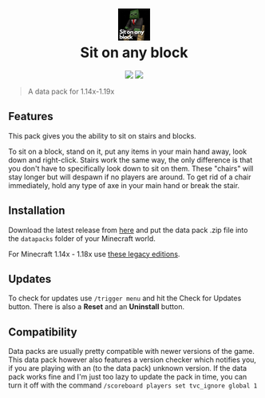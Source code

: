 <h1 align="center">
  <img src="/pack.png" width="64" height="64"><br/>
  Sit on any block
</h1>
<p align="center">
  <a href="https://github.com/Tschipcraft/sit_on_any_block/stargazers"><img src="https://img.shields.io/github/stars/Tschipcraft/sit_on_any_block?colorA=010101&colorB=3a7124&style=for-the-badge"></a>
  <a href="https://github.com/Tschipcraft/sit_on_any_block/releases/latest"><img src="https://img.shields.io/github/downloads/Tschipcraft/sit_on_any_block/total?logo=github&colorA=010101&colorB=3a7124&style=for-the-badge"></a>
</p>

> A data pack for 1.14x-1.19x

## Features

This pack gives you the ability to sit on stairs and blocks.

To sit on a block, stand on it, put any items in your main hand away, look down and right-click.
Stairs work the same way, the only difference is that you don't have to specifically look down to sit on them.
These "chairs" will stay longer but will despawn if no players are around. To get rid of a chair immediately, hold any type of axe in your main hand or break the stair.

## Installation

Download the latest release from [here](https://github.com/Tschipcraft/sit_on_any_block/releases/latest) and put the data pack .zip file into the `datapacks` folder of your Minecraft world.

For Minecraft 1.14x - 1.18x use [these legacy editions](https://github.com/Tschipcraft/sit_on_any_block/tree/master/other_editions).

## Updates

To check for updates use `/trigger menu` and hit the Check for Updates button. There is also a **Reset** and an **Uninstall** button.

## Compatibility

Data packs are usually pretty compatible with newer versions of the game. This data pack however also features a version checker which notifies you, if you are playing with an (to the data pack) unknown version. If the data pack works fine and I'm just too lazy to update the pack in time, you can turn it off with the command `/scoreboard players set tvc_ignore global 1`
